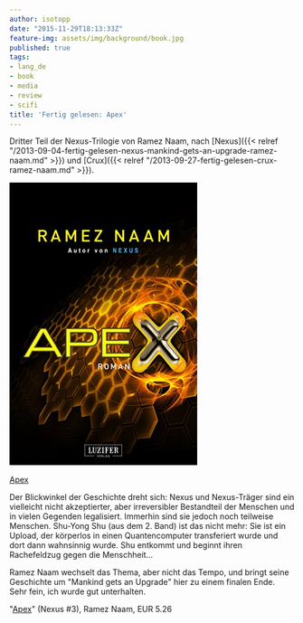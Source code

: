 ```yaml
---
author: isotopp
date: "2015-11-29T18:13:33Z"
feature-img: assets/img/background/book.jpg
published: true
tags:
- lang_de
- book
- media
- review
- scifi
title: 'Fertig gelesen: Apex'
---
```

Dritter Teil der Nexus-Trilogie von Ramez Naam, nach [Nexus]({{< relref "/2013-09-04-fertig-gelesen-nexus-mankind-gets-an-upgrade-ramez-naam.md" >}}) und [Crux]({{< relref "/2013-09-27-fertig-gelesen-crux-ramez-naam.md" >}}).

[![](/uploads/2015/11/apex.jpg)](https://www.amazon.de/gp/product/B076H478T2)

[Apex](https://www.amazon.de/gp/product/B076H478T2)

Der Blickwinkel der Geschichte dreht sich: Nexus und Nexus-Träger sind ein vielleicht nicht akzeptierter, aber irreversibler Bestandteil der Menschen und in vielen Gegenden legalisiert. Immerhin sind sie jedoch noch teilweise Menschen. Shu-Yong Shu (aus dem 2. Band) ist das nicht mehr: Sie ist ein Upload, der körperlos in einen Quantencomputer transferiert wurde und dort dann wahnsinnig wurde. Shu entkommt und beginnt ihren Rachefeldzug gegen die Menschheit…

Ramez Naam wechselt das Thema, aber nicht das Tempo, und bringt seine Geschichte um "Mankind gets an Upgrade" hier zu einem finalen Ende. Sehr fein, ich wurde gut unterhalten.

"[Apex](https://www.amazon.de/gp/product/B076H478T2)" (Nexus #3), Ramez Naam, EUR 5.26
